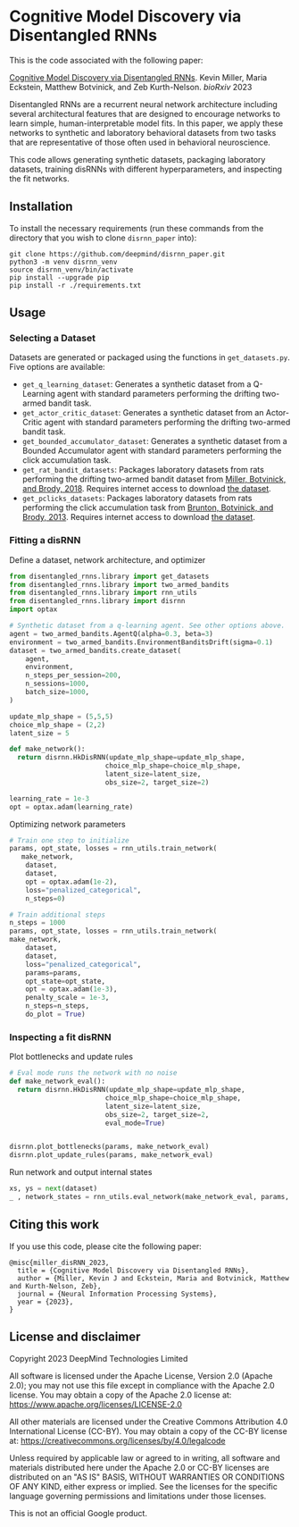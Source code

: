 # Cognitive Model Discovery via Disentangled RNNs

This is the code associated with the following paper:

[Cognitive Model Discovery via Disentangled RNNs](https://www.biorxiv.org/content/10.1101/2023.06.23.546250v1).
Kevin Miller, Maria Eckstein, Matthew Botvinick, and Zeb Kurth-Nelson. _bioRxiv_ 2023

Disentangled RNNs are a recurrent neural network architecture including several architectural features that are designed to encourage networks to learn simple, human-interpretable model fits. In this paper, we apply these networks to synthetic and laboratory behavioral datasets from two tasks that are representative of those often used in behavioral neuroscience.

This code allows generating synthetic datasets, packaging laboratory datasets, training disRNNs with different hyperparameters, and inspecting the fit networks.

## Installation

To install the necessary requirements (run these commands from the directory
that you wish to clone `disrnn_paper` into):

```shell
git clone https://github.com/deepmind/disrnn_paper.git
python3 -m venv disrnn_venv
source disrnn_venv/bin/activate
pip install --upgrade pip
pip install -r ./requirements.txt
```


## Usage

### Selecting a Dataset

Datasets are generated or packaged using the functions in `get_datasets.py`. Five options are available:

* `get_q_learning_dataset`: Generates a synthetic dataset from a Q-Learning agent with standard parameters performing the drifting two-armed bandit task.
* `get_actor_critic_dataset`: Generates a synthetic dataset from an Actor-Critic agent with standard parameters performing the drifting two-armed bandit task.
* `get_bounded_accumulator_dataset`: Generates a synthetic dataset from a Bounded Accumulator agent with standard parameters performing the click accumulation task.
* `get_rat_bandit_datasets`: Packages laboratory datasets from rats performing the drifting two-armed bandit dataset from [Miller, Botvinick, and Brody, 2018](https://www.biorxiv.org/content/10.1101/461129v3). Requires internet access to download [the dataset](https://figshare.com/articles/dataset/From_predictive_models_to_cognitive_models_Separable_behavioral_processes_underlying_reward_learning_in_the_rat/20449356
).
* `get_pclicks_datasets`: Packages laboratory datasets from rats performing the click accumulation task from [Brunton, Botvinick, and Brody, 2013](https://pubmed.ncbi.nlm.nih.gov/23559254/). Requires internet access to download [the dataset](https://github.com/Brody-Lab/brunton_dataset).

### Fitting a disRNN

Define a dataset, network architecture, and optimizer

```python
from disentangled_rnns.library import get_datasets
from disentangled_rnns.library import two_armed_bandits
from disentangled_rnns.library import rnn_utils
from disentangled_rnns.library import disrnn
import optax

# Synthetic dataset from a q-learning agent. See other options above.
agent = two_armed_bandits.AgentQ(alpha=0.3, beta=3)
environment = two_armed_bandits.EnvironmentBanditsDrift(sigma=0.1)
dataset = two_armed_bandits.create_dataset(
    agent,
    environment,
    n_steps_per_session=200,
    n_sessions=1000,
    batch_size=1000,
)

update_mlp_shape = (5,5,5)
choice_mlp_shape = (2,2)
latent_size = 5

def make_network():
  return disrnn.HkDisRNN(update_mlp_shape=update_mlp_shape,
                        choice_mlp_shape=choice_mlp_shape,
                        latent_size=latent_size,
                        obs_size=2, target_size=2)

learning_rate = 1e-3
opt = optax.adam(learning_rate)
```

Optimizing network parameters

```python
# Train one step to initialize
params, opt_state, losses = rnn_utils.train_network(
   make_network,
    dataset,
    dataset,
    opt = optax.adam(1e-2),
    loss="penalized_categorical",
    n_steps=0)

# Train additional steps
n_steps = 1000
params, opt_state, losses = rnn_utils.train_network(
make_network,
    dataset,
    dataset,
    loss="penalized_categorical",
    params=params,
    opt_state=opt_state,
    opt = optax.adam(1e-3),
    penalty_scale = 1e-3,
    n_steps=n_steps,
    do_plot = True)
```

### Inspecting a fit disRNN

Plot bottlenecks and update rules

```python
# Eval mode runs the network with no noise
def make_network_eval():
  return disrnn.HkDisRNN(update_mlp_shape=update_mlp_shape,
                        choice_mlp_shape=choice_mlp_shape,
                        latent_size=latent_size,
                        obs_size=2, target_size=2,
                        eval_mode=True)


disrnn.plot_bottlenecks(params, make_network_eval)
disrnn.plot_update_rules(params, make_network_eval)
```

Run network and output internal states

```python
xs, ys = next(dataset)
_ , network_states = rnn_utils.eval_network(make_network_eval, params, xs)
```


## Citing this work

If you use this code, please cite the following paper:

```
@misc{miller_disRNN_2023,
  title = {Cognitive Model Discovery via Disentangled RNNs},
  author = {Miller, Kevin J and Eckstein, Maria and Botvinick, Matthew and Kurth-Nelson, Zeb},
  journal = {Neural Information Processing Systems},
  year = {2023},
}
```
## License and disclaimer

Copyright 2023 DeepMind Technologies Limited

All software is licensed under the Apache License, Version 2.0 (Apache 2.0);
you may not use this file except in compliance with the Apache 2.0 license.
You may obtain a copy of the Apache 2.0 license at:
https://www.apache.org/licenses/LICENSE-2.0

All other materials are licensed under the Creative Commons Attribution 4.0
International License (CC-BY). You may obtain a copy of the CC-BY license at:
https://creativecommons.org/licenses/by/4.0/legalcode

Unless required by applicable law or agreed to in writing, all software and
materials distributed here under the Apache 2.0 or CC-BY licenses are
distributed on an "AS IS" BASIS, WITHOUT WARRANTIES OR CONDITIONS OF ANY KIND,
either express or implied. See the licenses for the specific language governing
permissions and limitations under those licenses.

This is not an official Google product.

